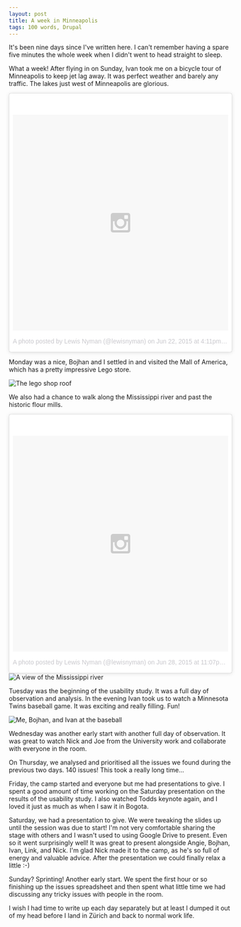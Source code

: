 ```yaml
---
layout: post
title: A week in Minneapolis
tags: 100 words, Drupal
---
```


It's been nine days since I've written here. I can't remember having a spare five minutes the whole week when I didn't went to head straight to sleep.

What a week! After flying in on Sunday, Ivan took me on a bicycle tour of Minneapolis to keep jet lag away. It was perfect weather and barely any traffic. The lakes just west of Minneapolis are glorious.

<blockquote class="instagram-media" data-instgrm-version="4" style=" background:#FFF; border:0; border-radius:3px; box-shadow:0 0 1px 0 rgba(0,0,0,0.5),0 1px 10px 0 rgba(0,0,0,0.15); margin: 1px; max-width:658px; padding:0; width:99.375%; width:-webkit-calc(100% - 2px); width:calc(100% - 2px);"><div style="padding:8px;"> <div style=" background:#F8F8F8; line-height:0; margin-top:40px; padding:50% 0; text-align:center; width:100%;"> <div style=" background:url(data:image/png;base64,iVBORw0KGgoAAAANSUhEUgAAACwAAAAsCAMAAAApWqozAAAAGFBMVEUiIiI9PT0eHh4gIB4hIBkcHBwcHBwcHBydr+JQAAAACHRSTlMABA4YHyQsM5jtaMwAAADfSURBVDjL7ZVBEgMhCAQBAf//42xcNbpAqakcM0ftUmFAAIBE81IqBJdS3lS6zs3bIpB9WED3YYXFPmHRfT8sgyrCP1x8uEUxLMzNWElFOYCV6mHWWwMzdPEKHlhLw7NWJqkHc4uIZphavDzA2JPzUDsBZziNae2S6owH8xPmX8G7zzgKEOPUoYHvGz1TBCxMkd3kwNVbU0gKHkx+iZILf77IofhrY1nYFnB/lQPb79drWOyJVa/DAvg9B/rLB4cC+Nqgdz/TvBbBnr6GBReqn/nRmDgaQEej7WhonozjF+Y2I/fZou/qAAAAAElFTkSuQmCC); display:block; height:44px; margin:0 auto -44px; position:relative; top:-22px; width:44px;"></div></div><p style=" color:#c9c8cd; font-family:Arial,sans-serif; font-size:14px; line-height:17px; margin-bottom:0; margin-top:8px; overflow:hidden; padding:8px 0 7px; text-align:center; text-overflow:ellipsis; white-space:nowrap;"><a href="https://instagram.com/p/4P9hqETSll/" style=" color:#c9c8cd; font-family:Arial,sans-serif; font-size:14px; font-style:normal; font-weight:normal; line-height:17px; text-decoration:none;" target="_top">A photo posted by Lewis Nyman (@lewisnyman)</a> on <time style=" font-family:Arial,sans-serif; font-size:14px; line-height:17px;" datetime="2015-06-22T23:11:19+00:00">Jun 22, 2015 at 4:11pm PDT</time></p></div></blockquote>

Monday was a nice, Bojhan and I settled in and visited the Mall of America, which has a pretty impressive Lego store.

<img src="https://photos-4.dropbox.com/t/2/AADm78YvKP-zgUBgYAEvHUXKZV_lmWniFcSMp-WcHwCt0g/12/1646407/jpeg/2048x1536/3/_/1/2/2015-06-22%2014.31.52.jpg/EPuCrAEYyuXtRCABKAE/3-HNJXQXn82tN3OFx_fqC3ScmukmgiC3vMcunqb-sUY" alt="The lego shop roof" />

We also had a chance to walk along the Mississippi river and past the historic flour mills.

<blockquote class="instagram-media" data-instgrm-version="4" style=" background:#FFF; border:0; border-radius:3px; box-shadow:0 0 1px 0 rgba(0,0,0,0.5),0 1px 10px 0 rgba(0,0,0,0.15); margin: 1px; max-width:658px; padding:0; width:99.375%; width:-webkit-calc(100% - 2px); width:calc(100% - 2px);"><div style="padding:8px;"> <div style=" background:#F8F8F8; line-height:0; margin-top:40px; padding:50% 0; text-align:center; width:100%;"> <div style=" background:url(data:image/png;base64,iVBORw0KGgoAAAANSUhEUgAAACwAAAAsCAMAAAApWqozAAAAGFBMVEUiIiI9PT0eHh4gIB4hIBkcHBwcHBwcHBydr+JQAAAACHRSTlMABA4YHyQsM5jtaMwAAADfSURBVDjL7ZVBEgMhCAQBAf//42xcNbpAqakcM0ftUmFAAIBE81IqBJdS3lS6zs3bIpB9WED3YYXFPmHRfT8sgyrCP1x8uEUxLMzNWElFOYCV6mHWWwMzdPEKHlhLw7NWJqkHc4uIZphavDzA2JPzUDsBZziNae2S6owH8xPmX8G7zzgKEOPUoYHvGz1TBCxMkd3kwNVbU0gKHkx+iZILf77IofhrY1nYFnB/lQPb79drWOyJVa/DAvg9B/rLB4cC+Nqgdz/TvBbBnr6GBReqn/nRmDgaQEej7WhonozjF+Y2I/fZou/qAAAAAElFTkSuQmCC); display:block; height:44px; margin:0 auto -44px; position:relative; top:-22px; width:44px;"></div></div><p style=" color:#c9c8cd; font-family:Arial,sans-serif; font-size:14px; line-height:17px; margin-bottom:0; margin-top:8px; overflow:hidden; padding:8px 0 7px; text-align:center; text-overflow:ellipsis; white-space:nowrap;"><a href="https://instagram.com/p/4gJ5_CzSsy/" style=" color:#c9c8cd; font-family:Arial,sans-serif; font-size:14px; font-style:normal; font-weight:normal; line-height:17px; text-decoration:none;" target="_top">A photo posted by Lewis Nyman (@lewisnyman)</a> on <time style=" font-family:Arial,sans-serif; font-size:14px; line-height:17px;" datetime="2015-06-29T06:07:21+00:00">Jun 28, 2015 at 11:07pm PDT</time></p></div></blockquote>


<img src="https://photos-3.dropbox.com/t/2/AACWqFx5TmJeOQ-KtvHYYTMAHKwn85ygyOzH7_0OCgyfMw/12/1646407/jpeg/2048x1536/3/_/1/2/2015-06-22%2015.24.05.jpg/EPuCrAEYyuXtRCABKAE/G6RhTowFciNzv310AI4objSQiyMl0-IiwYOHWG-mAAY%2C-Bmjhq0MFaumWGcQG97FeMmezi1hAjW0VlyWPGvgDwQ" alt="A view of the Mississippi river" />

Tuesday was the beginning of the usability study. It was a full day of observation and analysis. In the evening Ivan took us to watch a Minnesota Twins baseball game. It was exciting and really filling. Fun!

<img src="https://photos-1.dropbox.com/t/2/AADgUqHDaSIisYNod4gfNxPFcUsEEK3LNSar9RbQPkqdFw/12/1646407/jpeg/2048x1536/3/_/1/2/2015-06-22%2019.29.59.jpg/EPuCrAEYyuXtRCABKAE/tw2-TuW45-85o4XAZCHaZQkjQ5V0tw_VHsDpGamot7g" alt="Me, Bojhan, and Ivan at the baseball" />

Wednesday was another early start with another full day of observation. It was great to watch Nick and Joe from the University work and collaborate with everyone in the room.

On Thursday, we analysed and prioritised all the issues we found during the previous two days. 140 issues! This took a really long time...

Friday, the camp started and everyone but me had presentations to give. I spent a good amount of time working on the Saturday presentation on the results of the usability study. I also watched Todds keynote again, and I loved it just as much as when I saw it in Bogota.

Saturday, we had a presentation to give. We were tweaking the slides up until the session was due to start! I'm not very comfortable sharing the stage with others and I wasn't used to using Google Drive to present. Even so it went surprisingly well! It was great to present alongside Angie, Bojhan, Ivan, Link, and Nick. I'm glad Nick made it to the camp, as he's so full of energy and valuable advice. After the presentation we could finally relax a little :-)

Sunday? Sprinting! Another early start. We spent the first hour or so finishing up the issues spreadsheet and then spent what little time we had discussing any tricky issues with people in the room.

I wish I had time to write up each day separately but at least I dumped it out of my head before I land in Zürich and back to normal work life.


<script async defer src="//platform.instagram.com/en_US/embeds.js"></script>
